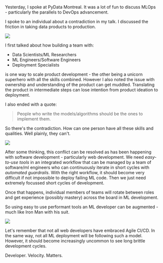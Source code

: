 <!--
.. title: MLOps Teams or Tools
.. slug: mlops-teams-vs-tools
.. date: 2019-09-26 13:47:04 UTC-04:00
.. tags: 
.. category: 
.. link: 
.. description: 
.. type: text
-->

Yesterday, I spoke at PyData Montreal. It was a lot of fun to discuss MLOps - particularly the parallels to DevOps advancement. 

I spoke to an individual about a contradiction in my talk. I discussed the friction in taking data products to production.

![](https://i2.wp.com/www.developermemes.com/wp-content/uploads/2013/12/Worked-Fine-In-Dev-Ops-Problem-Now.jpg?fit=400%2C299)

I first talked about how building a team with:

* Data Scientists/ML Researchers
* ML Engineers/Software Engineers
* Deployment Specialists

is one way to scale product development - the other being a unicorn superhero with all the skills combined. However I also noted the issue with ownership and understanding of the product can get muddled. Translating the product in intermediate steps can lose intention from product ideation to deployment.

I also ended with a quote:

> People who write the models/algorithms should be the ones to implement them.

So there's the contradiction. How can one person have all these skills and qualities. Well plainly, they can't.

![](https://miro.medium.com/max/550/1*A_uvkhhEuvh1Jj_rDy1DYA.jpeg)

After some thinking, this conflict can be resolved as has been happening with software development - particularly web development. We need *easy-to-use tools* in an integrated workflow that can be managed by a team of software/ml engineers who can continuously iterate in short cycles with *automated guardrails*. With the right workflow, it should become very difficult if not impossible to deploy failing ML code. Then we just need extremely focussed short cycles of development.

Once that happens, individual members of teams will rotate between roles and get experience (possibly mastery) across the board in ML development.

So using easy to use performant tools an ML developer can be augmented - much like Iron Man with his suit.

![](http://www.memesboy.com/wp-content/uploads/2018/08/Perhaps-But-Im-Also-Iron-Man-Meme.jpg)


Let's remember that not all web developers have embraced Agile CI/CD. In the same way, not all ML deployment will be following such a model. However, it should become increasingly uncommon to see long brittle development cycles.

Developer. Velocity. Matters.
